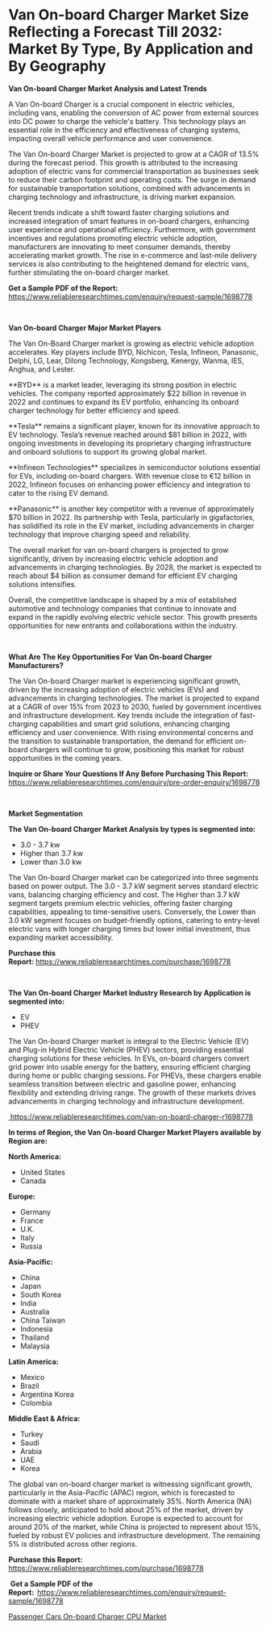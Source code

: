 <p><h1>Van On-board Charger Market Size Reflecting a Forecast Till 2032: Market By Type, By Application and By Geography</h1></p><p><strong>Van On-board Charger Market Analysis and Latest Trends</strong></p>
<p><p>A Van On-board Charger is a crucial component in electric vehicles, including vans, enabling the conversion of AC power from external sources into DC power to charge the vehicle's battery. This technology plays an essential role in the efficiency and effectiveness of charging systems, impacting overall vehicle performance and user convenience.</p><p>The Van On-board Charger Market is projected to grow at a CAGR of 13.5% during the forecast period. This growth is attributed to the increasing adoption of electric vans for commercial transportation as businesses seek to reduce their carbon footprint and operating costs. The surge in demand for sustainable transportation solutions, combined with advancements in charging technology and infrastructure, is driving market expansion. </p><p>Recent trends indicate a shift toward faster charging solutions and increased integration of smart features in on-board chargers, enhancing user experience and operational efficiency. Furthermore, with government incentives and regulations promoting electric vehicle adoption, manufacturers are innovating to meet consumer demands, thereby accelerating market growth. The rise in e-commerce and last-mile delivery services is also contributing to the heightened demand for electric vans, further stimulating the on-board charger market.</p></p>
<p><strong>Get a Sample PDF of the Report:&nbsp;</strong> <a href="https://www.reliableresearchtimes.com/enquiry/request-sample/1698778?utm_campaign=2009&utm_medium=2&utm_source=Github&utm_content=ia&utm_term=27032025&utm_id=van-on-board-charger">https://www.reliableresearchtimes.com/enquiry/request-sample/1698778</a></p>
<p>&nbsp;</p>
<p><strong>Van On-board Charger Major Market Players</strong></p>
<p><p>The Van On-Board Charger market is growing as electric vehicle adoption accelerates. Key players include BYD, Nichicon, Tesla, Infineon, Panasonic, Delphi, LG, Lear, Dilong Technology, Kongsberg, Kenergy, Wanma, IES, Anghua, and Lester. </p><p>**BYD** is a market leader, leveraging its strong position in electric vehicles. The company reported approximately $22 billion in revenue in 2022 and continues to expand its EV portfolio, enhancing its onboard charger technology for better efficiency and speed.</p><p>**Tesla** remains a significant player, known for its innovative approach to EV technology. Tesla’s revenue reached around $81 billion in 2022, with ongoing investments in developing its proprietary charging infrastructure and onboard solutions to support its growing global market.</p><p>**Infineon Technologies** specializes in semiconductor solutions essential for EVs, including on-board chargers. With revenue close to €12 billion in 2022, Infineon focuses on enhancing power efficiency and integration to cater to the rising EV demand. </p><p>**Panasonic** is another key competitor with a revenue of approximately $70 billion in 2022. Its partnership with Tesla, particularly in gigafactories, has solidified its role in the EV market, including advancements in charger technology that improve charging speed and reliability.</p><p>The overall market for van on-board chargers is projected to grow significantly, driven by increasing electric vehicle adoption and advancements in charging technologies. By 2028, the market is expected to reach about $4 billion as consumer demand for efficient EV charging solutions intensifies.</p><p>Overall, the competitive landscape is shaped by a mix of established automotive and technology companies that continue to innovate and expand in the rapidly evolving electric vehicle sector. This growth presents opportunities for new entrants and collaborations within the industry.</p></p>
<p>&nbsp;</p>
<p><strong>What Are The Key Opportunities For Van On-board Charger Manufacturers?</strong></p>
<p><p>The Van On-board Charger market is experiencing significant growth, driven by the increasing adoption of electric vehicles (EVs) and advancements in charging technologies. The market is projected to expand at a CAGR of over 15% from 2023 to 2030, fueled by government incentives and infrastructure development. Key trends include the integration of fast-charging capabilities and smart grid solutions, enhancing charging efficiency and user convenience. With rising environmental concerns and the transition to sustainable transportation, the demand for efficient on-board chargers will continue to grow, positioning this market for robust opportunities in the coming years.</p></p>
<p><strong>Inquire or Share Your Questions If Any Before Purchasing This Report:</strong> <a href="https://www.reliableresearchtimes.com/enquiry/pre-order-enquiry/1698778?utm_campaign=2009&utm_medium=2&utm_source=Github&utm_content=ia&utm_term=27032025&utm_id=van-on-board-charger">https://www.reliableresearchtimes.com/enquiry/pre-order-enquiry/1698778</a></p>
<p>&nbsp;</p>
<p><strong>Market Segmentation</strong></p>
<p><strong>The Van On-board Charger Market Analysis by types is segmented into:</strong></p>
<p><ul><li>3.0 - 3.7 kw</li><li>Higher than 3.7 kw</li><li>Lower than 3.0 kw</li></ul></p>
<p><p>The Van On-board Charger market can be categorized into three segments based on power output. The 3.0 - 3.7 kW segment serves standard electric vans, balancing charging efficiency and cost. The Higher than 3.7 kW segment targets premium electric vehicles, offering faster charging capabilities, appealing to time-sensitive users. Conversely, the Lower than 3.0 kW segment focuses on budget-friendly options, catering to entry-level electric vans with longer charging times but lower initial investment, thus expanding market accessibility.</p></p>
<p><strong>Purchase this Report:&nbsp;</strong><a href="https://www.reliableresearchtimes.com/purchase/1698778?utm_campaign=2009&utm_medium=2&utm_source=Github&utm_content=ia&utm_term=27032025&utm_id=van-on-board-charger">https://www.reliableresearchtimes.com/purchase/1698778</a></p>
<p>&nbsp;</p>
<p><strong>The Van On-board Charger Market Industry Research by Application is segmented into:</strong></p>
<p><ul><li>EV</li><li>PHEV</li></ul></p>
<p><p>The Van On-board Charger market is integral to the Electric Vehicle (EV) and Plug-in Hybrid Electric Vehicle (PHEV) sectors, providing essential charging solutions for these vehicles. In EVs, on-board chargers convert grid power into usable energy for the battery, ensuring efficient charging during home or public charging sessions. For PHEVs, these chargers enable seamless transition between electric and gasoline power, enhancing flexibility and extending driving range. The growth of these markets drives advancements in charging technology and infrastructure development.</p></p>
<p><a href="https://www.reliableresearchtimes.com/van-on-board-charger-r1698778?utm_campaign=2009&utm_medium=2&utm_source=Github&utm_content=ia&utm_term=27032025&utm_id=van-on-board-charger">&nbsp;https://www.reliableresearchtimes.com/van-on-board-charger-r1698778</a></p>
<p><strong>In terms of Region, the Van On-board Charger Market Players available by Region are:</strong></p>
<p>
    <p> <strong> North America: </strong>
        <ul>
            <li>United States</li>
            <li>Canada</li>
        </ul>
        </p> 
    <p> <strong> Europe: </strong>
        <ul>
            <li>Germany</li>
            <li>France</li>
            <li>U.K.</li>
            <li>Italy</li>
            <li>Russia</li>
        </ul>
        </p> 
    <p> <strong> Asia-Pacific: </strong>
        <ul>
            <li>China</li>
            <li>Japan</li>
            <li>South Korea</li>
            <li>India</li>
            <li>Australia</li>
            <li>China Taiwan</li>
            <li>Indonesia</li>
            <li>Thailand</li>
            <li>Malaysia</li>
        </ul>
        </p> 
    <p> <strong> Latin America: </strong>
        <ul>
            <li>Mexico</li>
            <li>Brazil</li>
            <li>Argentina Korea</li>
            <li>Colombia</li>
        </ul>
        </p> 
    <p> <strong> Middle East & Africa: </strong>
        <ul>
            <li>Turkey</li>
            <li>Saudi</li>
            <li>Arabia</li>
            <li>UAE</li>
            <li>Korea</li>
        </ul>
    </p>
    </p>
<p><p>The global van on-board charger market is witnessing significant growth, particularly in the Asia-Pacific (APAC) region, which is forecasted to dominate with a market share of approximately 35%. North America (NA) follows closely, anticipated to hold about 25% of the market, driven by increasing electric vehicle adoption. Europe is expected to account for around 20% of the market, while China is projected to represent about 15%, fueled by robust EV policies and infrastructure development. The remaining 5% is distributed across other regions.</p></p>
<p><strong>Purchase this Report: </strong><a href="https://www.reliableresearchtimes.com/purchase/1698778?utm_campaign=2009&utm_medium=2&utm_source=Github&utm_content=ia&utm_term=27032025&utm_id=van-on-board-charger">https://www.reliableresearchtimes.com/purchase/1698778</a></p>
<p>&nbsp;<strong>Get a Sample PDF of the Report:&nbsp;&nbsp;</strong><a href="https://www.reliableresearchtimes.com/enquiry/request-sample/1698778?utm_campaign=2009&utm_medium=2&utm_source=Github&utm_content=ia&utm_term=27032025&utm_id=van-on-board-charger">https://www.reliableresearchtimes.com/enquiry/request-sample/1698778</a></p>
<p><strong></strong></p>
<p><p><a href="https://github.com/hgf64gh/Market-Research-Report-List-2/blob/main/passenger-cars-on-board-charger-cpu-market.md?utm_campaign=2009&utm_medium=2&utm_source=Github&utm_content=ia&utm_term=27032025&utm_id=van-on-board-charger">Passenger Cars On-board Charger CPU Market</a></p></p>